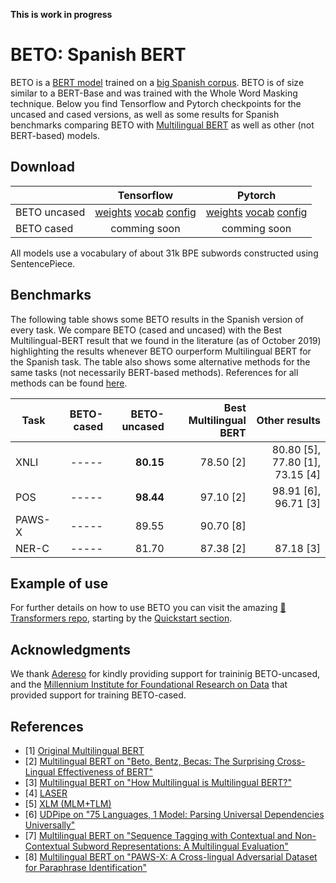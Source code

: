 **This is work in progress**

# BETO: Spanish BERT

BETO is a [BERT model](https://github.com/google-research/bert) trained on a [big Spanish corpus](https://github.com/josecannete/spanish-corpora). BETO is of size similar to a BERT-Base and was trained with the Whole Word Masking technique. Below you find Tensorflow and Pytorch checkpoints for the uncased and cased versions, as well as some results for Spanish benchmarks comparing BETO with [Multilingual BERT](https://github.com/google-research/bert/blob/master/multilingual.md) as well as other (not BERT-based) models.

## Download

| |Tensorflow|Pytorch|
|-|:--------:|:-----:|
|BETO uncased|[weights](https://users.dcc.uchile.cl/~jperez/beto/tensorflow_weights.tar.gz) [vocab](https://users.dcc.uchile.cl/~jperez/beto/vocab.txt) [config](https://users.dcc.uchile.cl/~jperez/beto/bert_config.json) | [weights](https://users.dcc.uchile.cl/~jperez/beto/pytorch_weights.tar.gz) [vocab](https://users.dcc.uchile.cl/~jperez/beto/vocab.txt) [config](https://users.dcc.uchile.cl/~jperez/beto/bert_config.json) |
|BETO cased| comming soon | comming soon |

All models use a vocabulary of about 31k BPE subwords constructed using SentencePiece.

## Benchmarks

The following table shows some BETO results in the Spanish version of every task. 
We compare BETO (cased and uncased) with the Best Multilingual-BERT result that 
we found in the literature (as of October 2019) highlighting 
the results whenever BETO ourperform Multilingual BERT for the Spanish task. 
The table also shows some alternative methods for the same tasks (not necessarily BERT-based methods).
References for all methods can be found [here](#references).

|Task   | BETO-cased    | BETO-uncased  | Best Multilingual BERT    | Other results                  |
|-------|--------------:|--------------:|--------------------------:|-------------------------------:|
|XNLI   | -----         | **80.15**  | 78.50 [2]| 80.80 [5], 77.80 [1], 73.15 [4]|
|POS    | -----         | **98.44**  | 97.10 [2]| 98.91 [6], 96.71 [3]           |
|PAWS-X | -----         | 89.55 | 90.70 [8]|
|NER-C  | -----         | 81.70                          | 87.38 [2]| 87.18 [3]                      |

## Example of use

For further details on how to use BETO you can visit the amazing [🤗Transformers repo](https://github.com/huggingface/transformers), starting by the [Quickstart section](https://huggingface.co/transformers/quickstart.html).


## Acknowledgments

We thank [Adereso](www.adere.so) for kindly providing support for traininig BETO-uncased, and the [Millennium Institute for Foundational Research on Data](https://imfd.cl/en/)
that provided support for training BETO-cased.


## References

* [1] [Original Multilingual BERT](https://github.com/google-research/bert/blob/master/multilingual.md)
* [2] [Multilingual BERT on "Beto, Bentz, Becas: The Surprising Cross-Lingual Effectiveness of BERT"](https://arxiv.org/pdf/1904.09077.pdf)
* [3] [Multilingual BERT on "How Multilingual is Multilingual BERT?"](https://arxiv.org/pdf/1906.01502.pdf)
* [4] [LASER](https://arxiv.org/abs/1812.10464)
* [5] [XLM (MLM+TLM)](https://arxiv.org/pdf/1901.07291.pdf)
* [6] [UDPipe on "75 Languages, 1 Model: Parsing Universal Dependencies Universally"](https://arxiv.org/pdf/1904.02099.pdf)
* [7] [Multilingual BERT on "Sequence Tagging with Contextual and Non-Contextual Subword Representations: A Multilingual Evaluation"](https://arxiv.org/pdf/1906.01569.pdf)
* [8] [Multilingual BERT on "PAWS-X: A Cross-lingual Adversarial Dataset for Paraphrase Identification"](https://arxiv.org/abs/1908.11828)
